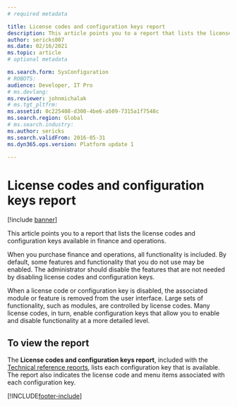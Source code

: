 ```yaml
---
# required metadata

title: License codes and configuration keys report
description: This article points you to a report that lists the license codes and configuration keys available in finance and operations.
author: sericks007
ms.date: 02/16/2021
ms.topic: article
# optional metadata

ms.search.form: SysConfiguration
# ROBOTS: 
audience: Developer, IT Pro
# ms.devlang: 
ms.reviewer: johnmichalak
# ms.tgt_pltfrm: 
ms.assetid: 0c225408-d300-4be6-a509-7315a1f7548c
ms.search.region: Global
# ms.search.industry: 
ms.author: sericks
ms.search.validFrom: 2016-05-31
ms.dyn365.ops.version: Platform update 1

---
```


# License codes and configuration keys report

[!include [banner](../includes/banner.md)]

This article points you to a report that lists the license codes and configuration keys available in finance and operations.

When you purchase finance and operations, all functionality is included. By default, some features and functionality that you do not use may be enabled. The administrator should disable the features that are not needed by disabling license codes and configuration keys.

When a license code or configuration key is disabled, the associated module or feature is removed from the user interface. Large sets of functionality, such as modules, are controlled by license codes. Many license codes, in turn, enable configuration keys that allow you to enable and disable functionality at a more detailed level.

## To view the report
The **License codes and configuration keys report**, included with the [Technical reference reports](/dynamics/s-e/global/axtechrefrep_61), lists each configuration key that is available. The report also indicates the license code and menu items associated with each configuration key. 





[!INCLUDE[footer-include](../../../includes/footer-banner.md)]

